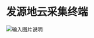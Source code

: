 # 发源地云采集终端
![输入图片说明](https://gitee.com/uploads/images/2018/0123/120318_87910cb7_1601883.jpeg "cloud_frame.jpg")
